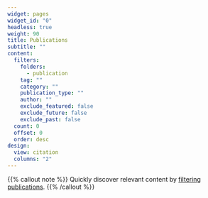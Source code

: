 ```yaml
---
widget: pages
widget_id: "0"
headless: true
weight: 90
title: Publications
subtitle: ""
content:
  filters:
    folders:
      - publication
    tag: ""
    category: ""
    publication_type: ""
    author: ""
    exclude_featured: false
    exclude_future: false
    exclude_past: false
  count: 0
  offset: 0
  order: desc
design:
  view: citation
  columns: "2"
---
```


{{% callout note %}}
Quickly discover relevant content by [filtering publications](./publication/).
{{% /callout %}}
